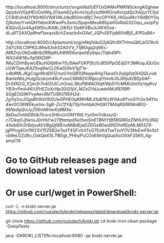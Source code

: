 http://localhost:8000/structurizr/svg/eNq1UEFOxDAMvPMKN0ckngASghewQpzdxtVGpHEUOxtWq_07aam62y4cmUsyEzszNhROnxKxIzjdQcXAljycYCIjslCCR4iUhAOY90rN5VW414KJdkdRGmrdRjC7mcOPYK6_HlGoxRhrY8dB0YVqZj6ohecYvetQHYebniXWwxPo3smUSpqmMeu685paVGxRaG32Oqu_uszpFp83QivQJx4Ag4WSnJKA8t_G83U-Do6KXBvJtJWXGoe-dLu8TSAXOp8twf1axqzs8chZwacb4xGXaf_JQPc0EFjqMXtdBj5_A1fGoBA=


http://localhost:8000/c4plantuml/svg/eNqlVduO2jAQfc9XTHmoQKLbl37Actl2d7UXtLC9PKGJMwS3vkS2A0VV_71jB0igq2qlIiEc-_jM8ZnjcOkDulBrlb2RRqi6IJh8WE6srqwhEy6quJTdjb49Pi-WX24W18u7q09XD9P-IMuCDIrhBywUEkuHGlbWwY0J5AwFGKP5IU0J850PpOEdjGY3MKoqJQUGaU2WTawJKA25vq9wCL05w5l3hiV1gT1e-o4b9MLJKgCagr9lrdDFlZmzG1mQB1QKwppAHgTkewGr2ojIg0qGHQQLovbBanIeNhLjHulgSznkzm49uYveoCNNR2X3NpcqiYolv6JGJ81pdVBSy0AF-Dr3XN2G_1Cjm3r7n4I2UtCJrGneL3KuP8WAOXqKWp5IYcMMh2mYizVpjKvzYB3rrPmA4KiUPriEZoXcNp3GQ1ijX_MZsGYdJuwbAMJRER9R-SGgEOQ9KFvyAwURdTU9Xl79DH2d-2gYq1xxJOgsBh0lsV92lUwSPHE0qKMHMLd1aB1KxW1tAo9YvvGYrGx1tAYtx4wr0O36WEkueha-3gB-ZcCfY4j7XpYmhbA0HGKITM4qRSll958n8EQ-tNNxdqQUJyZ56mMrIwXrj8MXe-8bDwZnldtD9Ub7IcxrzSHbvUrGMYRtlLYyrDmTnlksszQ-c7CikqOJfwnxJGrHsYw27Iftampd5eI5xoSn6T8NtYtB5BQlR0zZNHUIYo3NQ4Xeb60r2r6dyuAIrVBgQf8IEnxMiBdEjaDZDGxR0wd95DhtREpMLM03Z9_-jgPPng4OxfW2SV15Z6B2e7qdT4QFvIUtTxG7EdXdTseTzoYOV3NxEmF8x9zfvb9eLGZzBv_OskQeX5L7lB5gt_PHhyPuCOoE6kVgQupXsOlXkF2SKfi_4g-amyCN

# Go to GitHub releases page and download latest version
# Or use curl/wget in PowerShell:
curl -L -o kroki-server.jar https://github.com/yuzutech/kroki/releases/latest/download/kroki-server.jar


git clone https://github.com/yuzutech/kroki.git
cd kroki
mvn clean package -DskipTests

java -DKROKI_LISTEN=localhost:8080 -jar kroki-server.jar